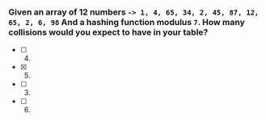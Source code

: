 ### Given an array of 12 numbers `-> 1, 4, 65, 34, 2, 45, 87, 12, 65, 2, 6, 98` And a hashing function modulus `7`. How many collisions would you expect to have in your table?

- [ ] 4.
- [x] 5.
- [ ] 3.
- [ ] 6.
